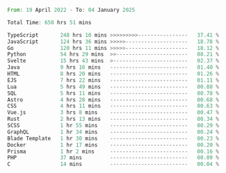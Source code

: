 <!--START_SECTION:waka-->

```rust
From: 19 April 2022 - To: 04 January 2025

Total Time: 650 hrs 51 mins

TypeScript       248 hrs 10 mins >>>>>>>>>----------------   37.41 %
JavaScript       124 hrs 36 mins >>>>>--------------------   18.78 %
Go               120 hrs 11 mins >>>>>--------------------   18.12 %
Python           54 hrs 29 mins  >>-----------------------   08.21 %
Svelte           15 hrs 43 mins  >------------------------   02.37 %
Java             9 hrs 16 mins   -------------------------   01.40 %
HTML             8 hrs 20 mins   -------------------------   01.26 %
EJS              7 hrs 22 mins   -------------------------   01.11 %
Lua              5 hrs 49 mins   -------------------------   00.88 %
SQL              5 hrs 11 mins   -------------------------   00.78 %
Astro            4 hrs 28 mins   -------------------------   00.68 %
CSS              4 hrs 11 mins   -------------------------   00.63 %
Vue.js           3 hrs 8 mins    -------------------------   00.47 %
Rust             2 hrs 13 mins   -------------------------   00.34 %
SCSS             1 hr 55 mins    -------------------------   00.29 %
GraphQL          1 hr 34 mins    -------------------------   00.24 %
Blade Template   1 hr 30 mins    -------------------------   00.23 %
Docker           1 hr 17 mins    -------------------------   00.20 %
Prisma           1 hr 2 mins     -------------------------   00.16 %
PHP              37 mins         -------------------------   00.09 %
C                14 mins         -------------------------   00.04 %
```

<!--END_SECTION:waka-->

<!-- [![Wakatime Stats](https://github-readme-stats.vercel.app/api/wakatime/?username=Supakornn&layout=compact&langs_count=16&hide_border=true&custom_title=Wakatime&bg_color=00000000&hide=PHP)](https://wakatime.com/@Supakornn) -->
